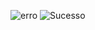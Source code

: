 ![erro](https://github.com/user-attachments/assets/0b2b3567-7efd-41d5-9c64-bf0a00b14d5b)
![Sucesso](https://github.com/user-attachments/assets/6185131c-d2cb-4bcf-be41-68c873f8f545)
